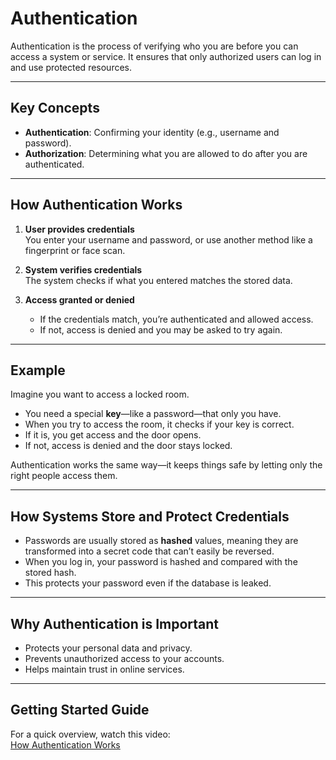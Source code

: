 # Authentication

Authentication is the process of verifying who you are before you can access a system or service. It ensures that only authorized users can log in and use protected resources.

---

## Key Concepts

- **Authentication**: Confirming your identity (e.g., username and password).
- **Authorization**: Determining what you are allowed to do after you are authenticated.

---

## How Authentication Works

1. **User provides credentials**  
   You enter your username and password, or use another method like a fingerprint or face scan.

2. **System verifies credentials**  
   The system checks if what you entered matches the stored data.

3. **Access granted or denied**
   - If the credentials match, you’re authenticated and allowed access.
   - If not, access is denied and you may be asked to try again.

---

## Example

Imagine you want to access a locked room.

- You need a special **key**—like a password—that only you have.
- When you try to access the room, it checks if your key is correct.
- If it is, you get access and the door opens.
- If not, access is denied and the door stays locked.

Authentication works the same way—it keeps things safe by letting only the right people access them.

---

## How Systems Store and Protect Credentials

- Passwords are usually stored as **hashed** values, meaning they are transformed into a secret code that can’t easily be reversed.
- When you log in, your password is hashed and compared with the stored hash.
- This protects your password even if the database is leaked.

---

## Why Authentication is Important

- Protects your personal data and privacy.
- Prevents unauthorized access to your accounts.
- Helps maintain trust in online services.

---

## Getting Started Guide

For a quick overview, watch this video:  
[How Authentication Works](https://www.youtube.com/watch?v=nnUkCusa4ko)
